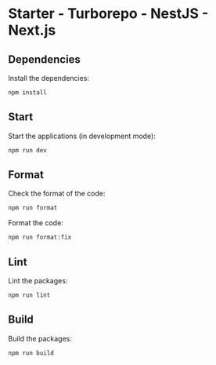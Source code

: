 # Starter - Turborepo - NestJS - Next.js

## Dependencies

Install the dependencies:

```bash
npm install
```

## Start

Start the applications (in development mode):

```bash
npm run dev
```

## Format

Check the format of the code:

```bash
npm run format
```

Format the code:

```bash
npm run format:fix
```

## Lint

Lint the packages:

```bash
npm run lint
```

## Build

Build the packages:

```bash
npm run build
```
